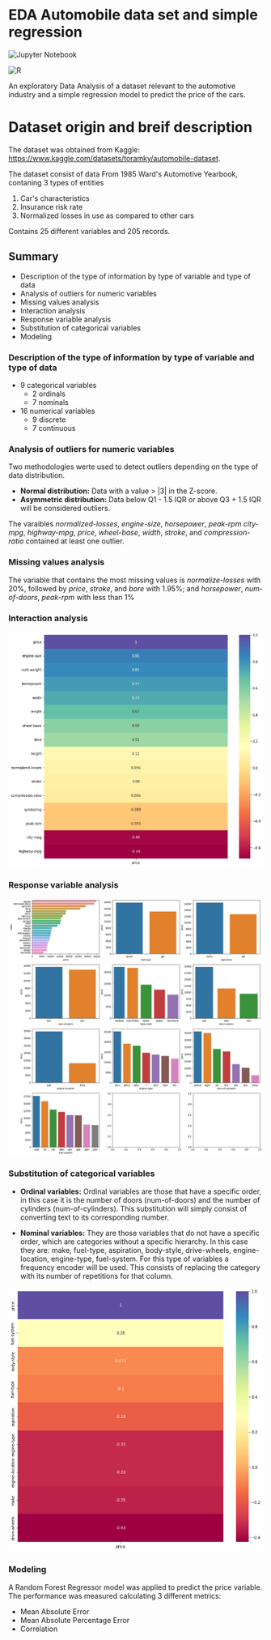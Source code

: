 
# EDA Automobile data set and simple regression

![Jupyter Notebook](https://img.shields.io/badge/Jupyter-F37626.svg?&style=for-the-badge&logo=Jupyter&logoColor=white)

![R](https://img.shields.io/badge/Python-FFD43B?style=for-the-badge&logo=python&logoColor=blue)

An exploratory Data Analysis of a dataset relevant to the automotive industry and a simple regression model
to predict the price of the cars.





# Dataset origin and breif description

The dataset was obtained from Kaggle: 
https://www.kaggle.com/datasets/toramky/automobile-dataset.

The dataset consist of data From 1985 Ward's Automotive Yearbook, contaning 3 types of entities
1. Car's characteristics
1. Insurance risk rate
1. Normalized losses in use as compared to other cars

Contains 25 different variables and 205 records.

## Summary

* Description of the type of information by type of variable and type of data
* Analysis of outliers for numeric variables
* Missing values analysis
* Interaction analysis
* Response variable analysis
* Substitution of categorical variables
* Modeling


### Description of the type of information by type of variable and type of data

* 9 categorical variables
    * 2 ordinals
    * 7 nominals
* 16 numerical variables
    * 9 discrete
    * 7 continuous 

### Analysis of outliers for numeric variables

Two methodologies werte used to detect outliers depending on the type of data distribution.

* **Normal distribution:**  Data with a value > |3| in the Z-score.
* **Asymmetric distribution:**  Data below Q1 - 1.5 IQR or above Q3 + 1.5 IQR will be considered outliers.

The varaibles *normalized-losses*, *engine-size*, *horsepower*, *peak-rpm*
*city-mpg*, *highway-mpg*, *price*, *wheel-base*, *width*, *stroke*, and *compression-ratio* 
contained at least one outlier.

### Missing values analysis

 The variable that contains the most missing values is *normalize-losses* with 20%, 
 followed by *price*, *stroke*, and *bore* with 1.95%; and *horsepower*, *num-of-doors*,
*peak-rpm* with less than 1%

### Interaction analysis

![corr](https://github.com/MaxPower14/EDA_Automobile_Dataset_Simple_Regression/blob/main/images/correlation.png?raw=true)

### Response variable analysis

![var-price](https://github.com/MaxPower14/EDA_Automobile_Dataset_Simple_Regression/blob/main/images/price-variable.png?raw=true)

### Substitution of categorical variables

* **Ordinal variables:**
Ordinal variables are those that have a specific order, in this case it is the number of doors (num-of-doors) and the number of cylinders (num-of-cylinders). This substitution will simply consist of converting text to its corresponding number.

* **Nominal variables:**
They are those variables that do not have a specific order, which are categories without a specific hierarchy. In this case they are: make, fuel-type, aspiration, body-style, drive-wheels, engine-location, engine-type, fuel-system. For this type of variables a frequency encoder will be used. This consists of replacing the category with its number of repetitions for that column.

![cat-corr](https://github.com/MaxPower14/EDA_Automobile_Dataset_Simple_Regression/blob/main/images/cat-correlation.png?raw=true)


### Modeling

A Random Forest Regressor model was applied to predict the price variable. 
The performance was measured calculating 3 different metrics:
* Mean Absolute Error
* Mean Absolute Percentage Error
* Correlation